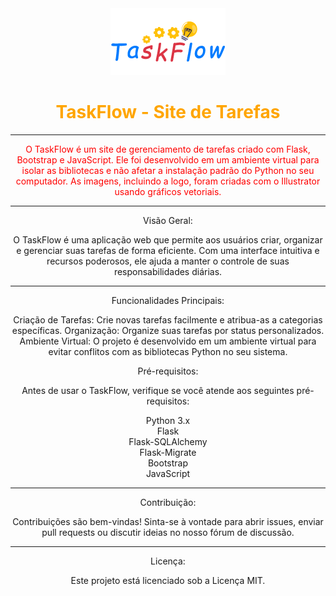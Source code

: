 <div align="center">
  <img src="./tarefas/website/static/images/taskflow.png" alt="Logo do TaskFlow">
  <h1 style="color:orange;">TaskFlow - Site de Tarefas</h1>
  <hr>
  <p style="color:red;">O TaskFlow é um site de gerenciamento de tarefas criado com Flask, Bootstrap e JavaScript. Ele foi desenvolvido em um ambiente virtual para isolar as bibliotecas e não afetar a instalação padrão do Python no seu computador. As imagens, incluindo a logo, foram criadas com o Illustrator usando gráficos vetoriais.
<hr>

Visão Geral:

O TaskFlow é uma aplicação web que permite aos usuários criar, organizar e gerenciar suas tarefas de forma eficiente. Com uma interface intuitiva e recursos poderosos, ele ajuda a manter o controle de suas responsabilidades diárias.
<hr>

Funcionalidades Principais:

Criação de Tarefas: Crie novas tarefas facilmente e atribua-as a categorias específicas.
Organização: Organize suas tarefas por status personalizados.
Ambiente Virtual: O projeto é desenvolvido em um ambiente virtual para evitar conflitos com as bibliotecas Python no seu sistema.
<br>

Pré-requisitos:

Antes de usar o TaskFlow, verifique se você atende aos seguintes pré-requisitos:

<p style:"color:blue;">
Python 3.x
<br>
Flask
<br>
Flask-SQLAlchemy
<br>
Flask-Migrate
<br>
Bootstrap
<br>
JavaScript
</p>
<hr>

Contribuição:

Contribuições são bem-vindas! Sinta-se à vontade para abrir issues, enviar pull requests ou discutir ideias no nosso fórum de discussão.
<hr>


Licença:

Este projeto está licenciado sob a Licença MIT.</p>
</div>

